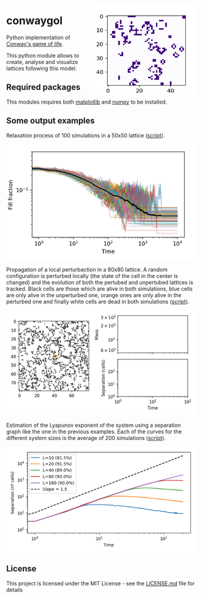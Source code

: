 
<img align="right" width="270" height="240"
     src="https://raw.githubusercontent.com/ruhugu/conwaygol/master/output_examples/conwayL50.gif">

# conwaygol
Python implementation of [Conway's game of life](https://en.wikipedia.org/wiki/Conway%27s_Game_of_Life).

This python module allows to create, analyse and visualize lattices following this model.


## Required packages

This modules requires both [matplotlib](https://matplotlib.org/) and [numpy](http://www.numpy.org/) to be installed.


## Some output examples

Relaxation process of 100 simulations in a 50x50 lattice ([script](https://github.com/ruhugu/conwaygol/blob/master/scripts/relaxation.py)).

<img src="https://raw.githubusercontent.com/ruhugu/conwaygol/master/output_examples/relaxationL50N100.png" alt="Drawing" width="500"/>


Propagation of a local perturbaction in a 80x80 lattice. A random configuration is perturbed locally (the state of the cell in the center is changed) and the evolution of both the pertubed and unpertubed lattices is tracked. Black cells are those which are alive in both simulations, blue cells are only alive in the unperturbed one, orange ones are only alive in the perturbed one and finally white cells are dead in both simulations ([script](https://github.com/ruhugu/conwaygol/blob/master/scripts/butterfly.py)).

<img src="https://raw.githubusercontent.com/ruhugu/conwaygol/master/output_examples/butterflyL80.gif" alt="Drawing" width="700"/>

Estimation of the Lyapunov exponent of the system using a separation graph like the one in the previous examples. Each of the curves for the different system sizes is the average of 200 simulations ([script](https://github.com/ruhugu/conwaygol/blob/master/scripts/lyapunov.py)).

<img src="https://raw.githubusercontent.com/ruhugu/conwaygol/master/output_examples/separation.png" alt="Drawing" width="600"/>


## License

This project is licensed under the MIT License - see the [LICENSE.md](LICENSE.md) file for details


